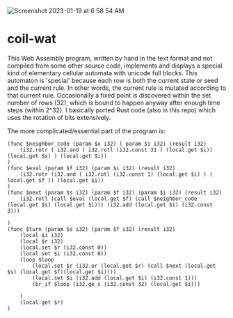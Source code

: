 ![Screenshot 2023-01-19 at 6 58 54 AM](https://user-images.githubusercontent.com/90075803/213439000-0bf02af5-1bff-4e45-add5-3385ac2b3bb7.png)
# coil-wat


This Web Assembly program, written by hand in the text format and not compiled from some other source code, implements and displays a special kind of elementary cellular automata with unicode full blocks. This automaton is 'special' because each row is both the current state or seed and the current rule. In other words, the current rule is mutated according to that current rule. Occasionally a fixed point is discovered within the set number of rows (32), which is bound to happen anyway after enough time steps (within 2^32). I basically ported Rust code (also in this repo) which uses the rotation of bits extensively. 

The more complicated/essential part of the program is:



    (func $neighbor_code (param $x i32) ( param $i i32) (result i32)
        (i32.rotr ( i32.and ( i32.rotl (i32.const 31 ) (local.get $i)) (local.get $x) ) (local.get $i))
    )
    (func $eval (param $f i32) (param $i i32) (result i32)
        (i32.rotr (i32.and ( i32.rotl (i32.const 1) (local.get $i) ) (  local.get $f )) (local.get $i))
    )
    (func $next (param $s i32) (param $f i32) (param $i i32) (result i32)
        (i32.rotl (call $eval (local.get $f) (call $neighbor_code (local.get $s) (local.get $i))) (i32.add (local.get $i) (i32.const 3)))
    
    )
    (func $turn (param $s i32) (param $f i32) (result i32)
        (local $i i32)
        (local $r i32)
        (local.set $r (i32.const 0))
        (local.set $i (i32.const 0)) 
        (loop $loop 
            (local.set $r (i32.or (local.get $r) (call $next (local.get $s) (local.get $f)(local.get $i))))
            (local.set $i (i32.add (local.get $i) (i32.const 1)))
            (br_if $loop (i32.ge_s (i32.const 32) (local.get $i)))
            
        )
        (local.get $r)
    )
    
    
